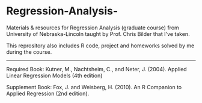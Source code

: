 # Regression-Analysis-
Materials &amp; resources for Regression Analysis (graduate course) from University of Nebraska-Lincoln taught by Prof. Chris Bilder that I've taken.

This reprository also includes R code, project and homeworks solved by me during the course. 

---
Required Book: Kutner, M., Nachtsheim, C., and Neter, J. (2004). Applied Linear Regression Models (4th edition)

Supplement Book: Fox, J. and Weisberg, H. (2010). An R Companion to Applied Regression (2nd edition).
